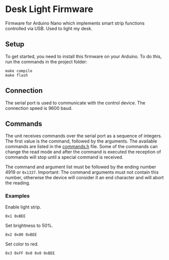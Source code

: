# Desk Light Firmware

Firmware for Arduino Nano which implements smart strip functions controlled via USB. Used to light my desk.

## Setup

To get started, you need to install this firmware on your Arduino. To do this, run the commands in the project folder:

```
make compile
make flash
```

## Сonnection

The serial port is used to communicate with the control device. The connection speed is 9600 baud.

## Commands

The unit receives commands over the serial port as a sequence of integers. The first value is the command, followed by the arguments. The available commands are listed in the [commands.h](src/api/commands.h) file.  Some of the commands can change the read mode and after the command is executed the reception of commands will stop until a special command is received.

The command and argument list must be followed by the ending number 4919 or `0x1337`. Important: The command arguments must not contain this number, otherwise the device will consider it an end character and will abort the reading.

### Examples

Enable light strip.

```
0x1 0xBEE
```

Set brightness to 50%.

```
0x2 0x80 0xBEE
```

Set color to red.

```
0x3 0xFF 0x0 0x0 0xBEE
```
